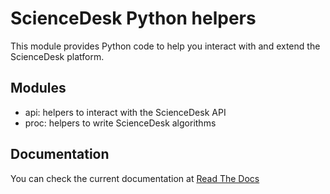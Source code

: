 # ScienceDesk Python helpers

This module provides Python code to help you interact with and extend the
ScienceDesk platform.

## Modules

- api: helpers to interact with the ScienceDesk API
- proc: helpers to write ScienceDesk algorithms


## Documentation
You can check the current documentation at [Read The Docs](https://sciencedesk-helper-library.readthedocs.io)
